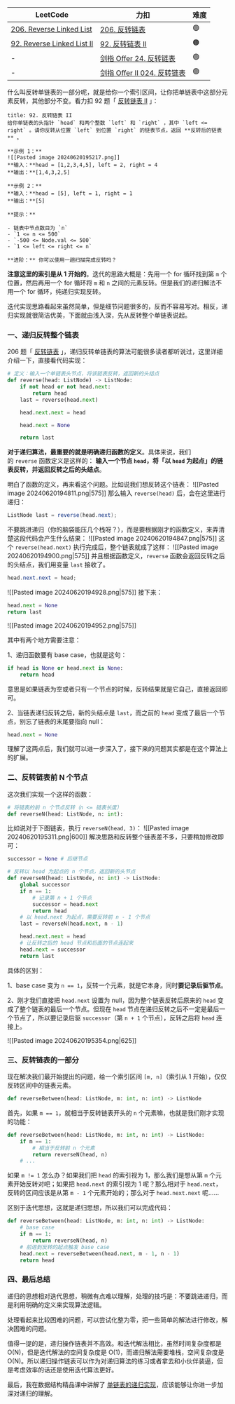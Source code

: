 | LeetCode                                                                            | 力扣                                                                          | 难度  |
| ----------------------------------------------------------------------------------- | --------------------------------------------------------------------------- | --- |
| [206. Reverse Linked List](https://leetcode.com/problems/reverse-linked-list/)      | [206. 反转链表](https://leetcode.cn/problems/reverse-linked-list/)              | 🟢  |
| [92. Reverse Linked List II](https://leetcode.com/problems/reverse-linked-list-ii/) | [92. 反转链表 II](https://leetcode.cn/problems/reverse-linked-list-ii/)         | 🟠  |
| -                                                                                   | [剑指 Offer 24. 反转链表](https://leetcode.cn/problems/fan-zhuan-lian-biao-lcof/) | 🟢  |
| -                                                                                   | [剑指 Offer II 024. 反转链表](https://leetcode.cn/problems/UHnkqh/)               | 🟢  |

什么叫反转单链表的一部分呢，就是给你一个索引区间，让你把单链表中这部分元素反转，其他部分不变。看力扣 92 题「 [反转链表 II](https://leetcode.cn/problems/reverse-linked-list-ii/) 」：
```ad-question
title: 92. 反转链表 II
给你单链表的头指针 `head` 和两个整数 `left` 和 `right` ，其中 `left <= right` 。请你反转从位置 `left` 到位置 `right` 的链表节点，返回 **反转后的链表** 。

**示例 1：**
![[Pasted image 20240620195217.png]]
**输入：**head = [1,2,3,4,5], left = 2, right = 4
**输出：**[1,4,3,2,5]

**示例 2：**
**输入：**head = [5], left = 1, right = 1
**输出：**[5]

**提示：**

- 链表中节点数目为 `n`
- `1 <= n <= 500`
- `-500 <= Node.val <= 500`
- `1 <= left <= right <= n`

**进阶：** 你可以使用一趟扫描完成反转吗？
```
**注意这里的索引是从 1 开始的**。迭代的思路大概是：先用一个 for 循环找到第 `m` 个位置，然后再用一个 for 循环将 `m` 和 `n` 之间的元素反转。但是我们的递归解法不用一个 for 循环，纯递归实现反转。

迭代实现思路看起来虽然简单，但是细节问题很多的，反而不容易写对。相反，递归实现就很简洁优美，下面就由浅入深，先从反转整个单链表说起。

### 一、递归反转整个链表
206 题「 [反转链表](https://leetcode.cn/problems/reverse-linked-list/) 」，递归反转单链表的算法可能很多读者都听说过，这里详细介绍一下，直接看代码实现：
```python
# 定义：输入一个单链表头节点，将该链表反转，返回新的头结点
def reverse(head: ListNode) -> ListNode:
    if not head or not head.next:
        return head
    last = reverse(head.next) 

    head.next.next = head 

    head.next = None

    return last
```
**对于递归算法，最重要的就是明确递归函数的定义**。具体来说，我们的 `reverse` 函数定义是这样的：
**输入一个节点 `head`，将「以 `head` 为起点」的链表反转，并返回反转之后的头结点**。

明白了函数的定义，再来看这个问题。比如说我们想反转这个链表：
![[Pasted image 20240620194811.png|575]]
那么输入 `reverse(head)` 后，会在这里进行递归：
```java
ListNode last = reverse(head.next);
```
不要跳进递归（你的脑袋能压几个栈呀？），而是要根据刚才的函数定义，来弄清楚这段代码会产生什么结果：
![[Pasted image 20240620194847.png|575]]
这个 `reverse(head.next)` 执行完成后，整个链表就成了这样：
![[Pasted image 20240620194900.png|575]]
并且根据函数定义，`reverse` 函数会返回反转之后的头结点，我们用变量 `last` 接收了。
```java
head.next.next = head;
```
![[Pasted image 20240620194928.png|575]]
接下来：
```python
head.next = None
return last
```
![[Pasted image 20240620194952.png|575]]

其中有两个地方需要注意：

1、递归函数要有 base case，也就是这句：
```python
if head is None or head.next is None:
    return head
```
意思是如果链表为空或者只有一个节点的时候，反转结果就是它自己，直接返回即可。

2、当链表递归反转之后，新的头结点是 `last`，而之前的 `head` 变成了最后一个节点，别忘了链表的末尾要指向 null：
```python
head.next = None
```
理解了这两点后，我们就可以进一步深入了，接下来的问题其实都是在这个算法上的扩展。

### 二、反转链表前 N 个节点
这次我们实现一个这样的函数：
```python
# 将链表的前 n 个节点反转（n <= 链表长度）
def reverseN(head: ListNode, n: int):
```
比如说对于下图链表，执行 `reverseN(head, 3)`：
![[Pasted image 20240620195311.png|600]]
解决思路和反转整个链表差不多，只要稍加修改即可：
```python
successor = None # 后继节点

# 反转以 head 为起点的 n 个节点，返回新的头节点
def reverseN(head: ListNode, n: int) -> ListNode:
    global successor
    if n == 1:
        # 记录第 n + 1 个节点
        successor = head.next
        return head
    # 以 head.next 为起点，需要反转前 n - 1 个节点
    last = reverseN(head.next, n - 1)

    head.next.next = head
    # 让反转之后的 head 节点和后面的节点连起来
    head.next = successor
    return last 
```

具体的区别：

1、base case 变为 `n == 1`，反转一个元素，就是它本身，同时**要记录后驱节点**。

2、刚才我们直接把 `head.next` 设置为 null，因为整个链表反转后原来的 `head` 变成了整个链表的最后一个节点。但现在 `head` 节点在递归反转之后不一定是最后一个节点了，所以要记录后驱 `successor`（第 `n + 1` 个节点），反转之后将 `head` 连接上。

![[Pasted image 20240620195354.png|625]]

### 三、反转链表的一部分
现在解决我们最开始提出的问题，给一个索引区间 `[m, n]`（索引从 1 开始），仅仅反转区间中的链表元素。
```python
def reverseBetween(head: ListNode, m: int, n: int) -> ListNode
```
首先，如果 `m == 1`，就相当于反转链表开头的 `n` 个元素嘛，也就是我们刚才实现的功能：
```python
def reverseBetween(head: ListNode, m: int, n: int) -> ListNode:
    if m == 1:
        # 相当于反转前 n 个元素
        return reverseN(head, n)
    # ...
```

如果 `m != 1` 怎么办？如果我们把 `head` 的索引视为 1，那么我们是想从第 `m` 个元素开始反转对吧；如果把 `head.next` 的索引视为 1 呢？那么相对于 `head.next`，反转的区间应该是从第 `m - 1` 个元素开始的；那么对于 `head.next.next` 呢……

区别于迭代思想，这就是递归思想，所以我们可以完成代码：
```python
def reverseBetween(head: ListNode, m: int, n: int) -> ListNode:
    # base case
    if m == 1:
        return reverseN(head, n)
    # 前进到反转的起点触发 base case
    head.next = reverseBetween(head.next, m - 1, n - 1)
    return head
```

### 四、最后总结
递归的思想相对迭代思想，稍微有点难以理解，处理的技巧是：不要跳进递归，而是利用明确的定义来实现算法逻辑。

处理看起来比较困难的问题，可以尝试化整为零，把一些简单的解法进行修改，解决困难的问题。

值得一提的是，递归操作链表并不高效。和迭代解法相比，虽然时间复杂度都是 O(N)，但是迭代解法的空间复杂度是 O(1)，而递归解法需要堆栈，空间复杂度是 O(N)。所以递归操作链表可以作为对递归算法的练习或者拿去和小伙伴装逼，但是考虑效率的话还是使用迭代算法更好。

最后，我在数据结构精品课中讲解了 [单链表的递归实现](https://aep.h5.xeknow.com/s/1RQzXc)，应该能够让你进一步加深对递归的理解。